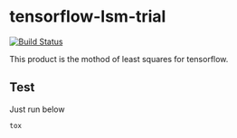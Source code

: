 # tensorflow-lsm-trial

[![Build Status](https://travis-ci.org/junjihashimoto/tensorflow-lsm-trial.png?branch=master)](https://travis-ci.org/junjihashimoto/tensorflow-lsm-trial)

This product is the mothod of least squares for tensorflow.

## Test

Just run below

    tox

